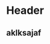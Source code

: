 <!-- TITLE: Contextualitzacio -->
<!-- SUBTITLE: A quick summary of Contextualitzacio -->

# Header


## aklksajaf